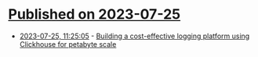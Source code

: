 # [Published on 2023-07-25](index.md)

* [2023-07-25, 11:25:05](https://lobste.rs/s/vw7ksj/building_cost_effective_logging) - [Building a cost-effective logging platform using Clickhouse for petabyte scale](https://blog.zomato.com/building-a-cost-effective-logging-platform-using-clickhouse-for-petabyte-scale)
